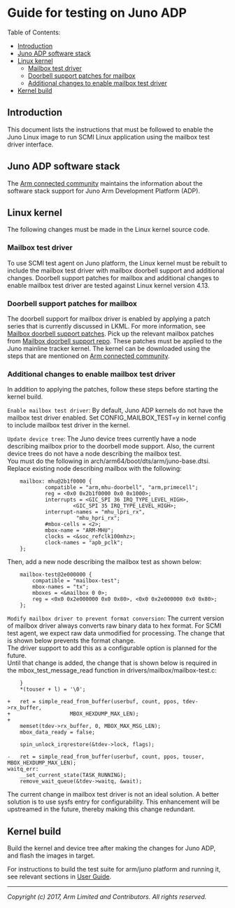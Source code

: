 **Guide for testing on Juno ADP**
=================================

Table of Contents:
- [Introduction](#introduction)
- [Juno ADP software stack](#juno-adp-software-stack)
- [Linux kernel](#linux-kernel)
  * [Mailbox test driver](#mailbox-test-driver)
  * [Doorbell support patches for mailbox](#doorbell-support-patches-for-mailbox)
  * [Additional changes to enable mailbox test driver](#additional-changes-to-enable-mailbox-test-driver)
- [Kernel build](#kernel-build)

Introduction
-------
This document lists the instructions that must be followed to enable the Juno Linux image to run SCMI Linux application using the mailbox test driver interface.

Juno ADP software stack
-------
The [Arm connected community] maintains the information about the software stack support for Juno Arm Development Platform (ADP). 

Linux kernel 
-------
The following changes must be made in the Linux kernel source code.

### Mailbox test driver
To use SCMI test agent on Juno platform, the Linux kernel must be rebuilt to include the mailbox test driver with mailbox doorbell support and additional changes. Doorbell support patches for mailbox and additional changes to enable mailbox test driver are tested against Linux kernel version 4.13. 

### Doorbell support patches for mailbox
The doorbell support for mailbox driver is enabled by applying a patch series that is currently discussed in LKML. For more information, see [Mailbox doorbell support patches]. Pick up the relevant mailbox patches from [Mailbox doorbell support repo]. These patches must be applied to the Juno mainline tracker kernel. The kernel can be downloaded using the steps that are mentioned on [Arm connected community].

### Additional changes to enable mailbox test driver
In addition to applying the patches, follow these steps before starting the kernel build.

`Enable mailbox test driver`: By default, Juno ADP kernels do not have the mailbox test driver enabled. Set CONFIG_MAILBOX_TEST=y in kernel config to include mailbox test driver in the kernel.

`Update device tree`: The Juno device trees currently have a node describing mailbox prior to the doorbell mode support. Also, the current device trees do not have a node describing the mailbox test. <br>
You must do the following in arch/arm64/boot/dts/arm/juno-base.dtsi. Replace existing node describing mailbox with the following:

```
	mailbox: mhu@2b1f0000 {
			compatible = "arm,mhu-doorbell", "arm,primecell";
			reg = <0x0 0x2b1f0000 0x0 0x1000>;
			interrupts = <GIC_SPI 36 IRQ_TYPE_LEVEL_HIGH>,
				     <GIC_SPI 35 IRQ_TYPE_LEVEL_HIGH>;
			interrupt-names = "mhu_lpri_rx",
					  "mhu_hpri_rx";
			#mbox-cells = <2>;
			mbox-name = "ARM-MHU";
			clocks = <&soc_refclk100mhz>;
			clock-names = "apb_pclk";
	};
```
Then, add a new node describing the mailbox test as shown below:

```
	mailbox-test@2e000000 {
		compatible = "mailbox-test";
		mbox-names = "tx";
		mboxes = <&mailbox 0 0>;
		reg = <0x0 0x2e000000 0x0 0x80>, <0x0 0x2e000000 0x0 0x80>;
	};
```

`Modify mailbox driver to prevent format conversion`: The current version of mailbox driver always converts raw binary data to hex format. For SCMI test agent, we expect raw data unmodified for processing. The change that is shown below prevents the format change. 
<br> The driver support to add this as a configurable option is planned for the future.
<br> Until that change is added, the change that is shown below is required in the mbox_test_message_read function in drivers/mailbox/mailbox-test.c:

```
	}
	*(touser + l) = '\0';

+	ret = simple_read_from_buffer(userbuf, count, ppos, tdev->rx_buffer,
+					MBOX_HEXDUMP_MAX_LEN);
+
	memset(tdev->rx_buffer, 0, MBOX_MAX_MSG_LEN);
	mbox_data_ready = false;

	spin_unlock_irqrestore(&tdev->lock, flags);

-	ret = simple_read_from_buffer(userbuf, count, ppos, touser, MBOX_HEXDUMP_MAX_LEN);
waitq_err:
	__set_current_state(TASK_RUNNING);
	remove_wait_queue(&tdev->waitq, &wait);
```
The current change in mailbox test driver is not an ideal solution. A better solution is to use sysfs entry for configurability. This enhancement will be upstreamed in the future, thereby making this change redundant.

## Kernel build
Build the kernel and device tree after making the changes for Juno ADP, and flash the images in target.

For instructions to build the test suite for arm/juno platform and running it, see relevant sections in [User Guide].

- - - - - - - - - - - - - - - -

_Copyright (c) 2017, Arm Limited and Contributors. All rights reserved._

[ARM connected community]:		https://community.arm.com/dev-platforms
[Mailbox doorbell support patches]:	https://lkml.org/lkml/2017/5/24/339
[Mailbox doorbell support repo]:	https://git.kernel.org/pub/scm/linux/kernel/git/sudeep.holla/linux.git/log/?h=scmi_mhu_dt_changes
[User Guide]:				./user_guide.md
